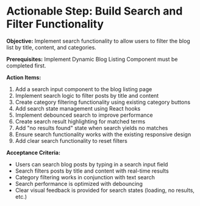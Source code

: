 # Actionable Step: Build Search and Filter Functionality

**Objective:** Implement search functionality to allow users to filter the blog list by title, content, and categories.

**Prerequisites:** Implement Dynamic Blog Listing Component must be completed first.

**Action Items:**
1. Add a search input component to the blog listing page
2. Implement search logic to filter posts by title and content
3. Create category filtering functionality using existing category buttons
4. Add search state management using React hooks
5. Implement debounced search to improve performance
6. Create search result highlighting for matched terms
7. Add "no results found" state when search yields no matches
8. Ensure search functionality works with the existing responsive design
9. Add clear search functionality to reset filters

**Acceptance Criteria:**
- Users can search blog posts by typing in a search input field
- Search filters posts by title and content with real-time results
- Category filtering works in conjunction with text search
- Search performance is optimized with debouncing
- Clear visual feedback is provided for search states (loading, no results, etc.)
